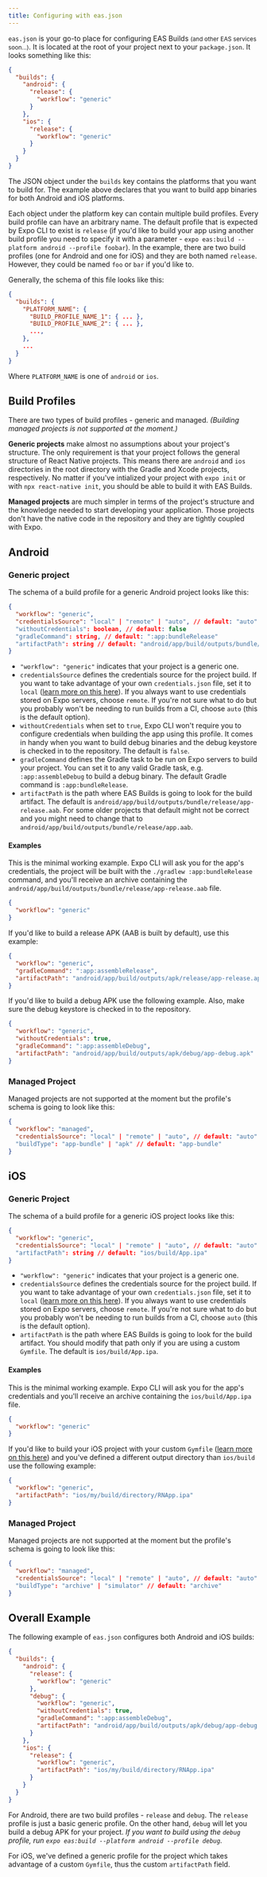 ```yaml
---
title: Configuring with eas.json
---
```


`eas.json` is your go-to place for configuring EAS Builds <small>(and other EAS services soon...)</small>. It is located at the root of your project next to your `package.json`. It looks something like this:

```json
{
  "builds": {
    "android": {
      "release": {
        "workflow": "generic"
      }
    },
    "ios": {
      "release": {
        "workflow": "generic"
      }
    }
  }
}
```

The JSON object under the `builds` key contains the platforms that you want to build for. The example above declares that you want to build app binaries for both Android and iOS platforms.

Each object under the platform key can contain multiple build profiles. Every build profile can have an arbitrary name. The default profile that is expected by Expo CLI to exist is `release` (if you'd like to build your app using another build profile you need to specify it with a parameter - `expo eas:build --platform android --profile foobar`). In the example, there are two build profiles (one for Android and one for iOS) and they are both named `release`. However, they could be named `foo` or `bar` if you'd like to.

Generally, the schema of this file looks like this:

```json
{
  "builds": {
    "PLATFORM_NAME": {
      "BUILD_PROFILE_NAME_1": { ... },
      "BUILD_PROFILE_NAME_2": { ... },
      ...,
    },
    ...
  }
}
```

Where `PLATFORM_NAME` is one of `android` or `ios`.

## Build Profiles

There are two types of build profiles - generic and managed. _(Building managed projects is not supported at the moment.)_

**Generic projects** make almost no assumptions about your project's structure. The only requirement is that your project follows the general structure of React Native projects. This means there are `android` and `ios` directories in the root directory with the Gradle and Xcode projects, respectively. No matter if you've intialized your project with `expo init` or with `npx react-native init`, you should be able to build it with EAS Builds.

**Managed projects** are much simpler in terms of the project's structure and the knowledge needed to start developing your application. Those projects don't have the native code in the repository and they are tightly coupled with Expo.

## Android

### Generic project

The schema of a build profile for a generic Android project looks like this:

```json
{
  "workflow": "generic",
  "credentialsSource": "local" | "remote" | "auto", // default: "auto"
  "withoutCredentials": boolean, // default: false
  "gradleCommand": string, // default: ":app:bundleRelease"
  "artifactPath": string // default: "android/app/build/outputs/bundle/release/app-release.aab"
}
```

- `"workflow": "generic"` indicates that your project is a generic one.
- `credentialsSource` defines the credentials source for the project build. If you want to take advantage of your own `credentials.json` file, set it to `local` ([learn more on this here](../advanced-credentials/)). If you always want to use credentials stored on Expo servers, choose `remote`. If you're not sure what to do but you probably won't be needing to run builds from a CI, choose `auto` (this is the default option).
- `withoutCredentials` when set to `true`, Expo CLI won't require you to configure credentials when building the app using this profile. It comes in handy when you want to build debug binaries and the debug keystore is checked in to the repository. The default is `false`.
- `gradleCommand` defines the Gradle task to be run on Expo servers to build your project. You can set it to any valid Gradle task, e.g. `:app:assembleDebug` to build a debug binary. The default Gradle command is `:app:bundleRelease`.
- `artifactPath` is the path where EAS Builds is going to look for the build artifact. The default is `android/app/build/outputs/bundle/release/app-release.aab`. For some older projects that default might not be correct and you might need to change that to `android/app/build/outputs/bundle/release/app.aab`.

#### Examples

This is the minimal working example. Expo CLI will ask you for the app's credentials, the project will be built with the `./gradlew :app:bundleRelease` command, and you'll receive an archive containing the `android/app/build/outputs/bundle/release/app-release.aab` file.

```json
{
  "workflow": "generic"
}
```

If you'd like to build a release APK (AAB is built by default), use this example:

```json
{
  "workflow": "generic",
  "gradleCommand": ":app:assembleRelease",
  "artifactPath": "android/app/build/outputs/apk/release/app-release.apk"
}
```

If you'd like to build a debug APK use the following example. Also, make sure the debug keystore is checked in to the repository.

```json
{
  "workflow": "generic",
  "withoutCredentials": true,
  "gradleCommand": ":app:assembleDebug",
  "artifactPath": "android/app/build/outputs/apk/debug/app-debug.apk"
}
```

### Managed Project

Managed projects are not supported at the moment but the profile's schema is going to look like this:

```json
{
  "workflow": "managed",
  "credentialsSource": "local" | "remote" | "auto", // default: "auto"
  "buildType": "app-bundle" | "apk" // default: "app-bundle"
}
```

## iOS

### Generic Project

The schema of a build profile for a generic iOS project looks like this:

```json
{
  "workflow": "generic",
  "credentialsSource": "local" | "remote" | "auto", // default: "auto"
  "artifactPath": string // default: "ios/build/App.ipa"
}
```

- `"workflow": "generic"` indicates that your project is a generic one.
- `credentialsSource` defines the credentials source for the project build. If you want to take advantage of your own `credentials.json` file, set it to `local` ([learn more on this here](../advanced-credentials/)). If you always want to use credentials stored on Expo servers, choose `remote`. If you're not sure what to do but you probably won't be needing to run builds from a CI, choose `auto` (this is the default option).
- `artifactPath` is the path where EAS Builds is going to look for the build artifact. You should modify that path only if you are using a custom `Gymfile`. The default is `ios/build/App.ipa`.

#### Examples

This is the minimal working example. Expo CLI will ask you for the app's credentials and you'll receive an archive containing the `ios/build/App.ipa` file.

```json
{
  "workflow": "generic"
}
```

If you'd like to build your iOS project with your custom `Gymfile` ([learn more on this here](../ios/)) and you've defined a different output directory than `ios/build` use the following example:

```json
{
  "workflow": "generic",
  "artifactPath": "ios/my/build/directory/RNApp.ipa"
}
```

### Managed Project

Managed projects are not supported at the moment but the profile's schema is going to look like this:

```json
{
  "workflow": "managed",
  "credentialsSource": "local" | "remote" | "auto", // default: "auto"
  "buildType": "archive" | "simulator" // default: "archive"
}
```

## Overall Example

The following example of `eas.json` configures both Android and iOS builds:

```json
{
  "builds": {
    "android": {
      "release": {
        "workflow": "generic"
      },
      "debug": {
        "workflow": "generic",
        "withoutCredentials": true,
        "gradleCommand": ":app:assembleDebug",
        "artifactPath": "android/app/build/outputs/apk/debug/app-debug.apk"
      }
    },
    "ios": {
      "release": {
        "workflow": "generic",
        "artifactPath": "ios/my/build/directory/RNApp.ipa"
      }
    }
  }
}
```

For Android, there are two build profiles - `release` and `debug`. The `release` profile is just a basic generic profile. On the other hand, `debug` will let you build a debug APK for your project. _If you want to build using the `debug` profile, run `expo eas:build --platform android --profile debug`._

For iOS, we've defined a generic profile for the project which takes advantage of a custom `Gymfile`, thus the custom `artifactPath` field.

